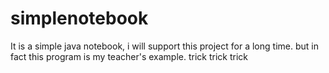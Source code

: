 # simplenotebook
It is a simple java notebook, i will support this project for a long time.
but in fact this program is my teacher's example.
trick trick trick
